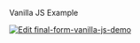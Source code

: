 Vanilla JS Example

[![Edit final-form-vanilla-js-demo](https://codesandbox.io/static/img/play-codesandbox.svg)](https://codesandbox.io/s/github/final-form/final-form/tree/master/examples/vanilla?fontsize=14)
